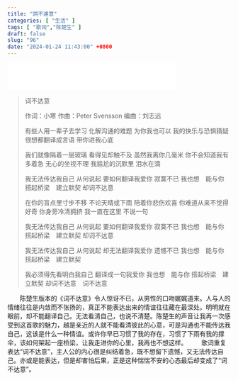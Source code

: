```yaml
---
title: "詞不達意"
categories: [ "生活" ]
tags: [ "歌词","陈楚生" ]
draft: false
slug: "96"
date: "2024-01-24 11:43:00" +0800
---
```


<iframe frameborder="no" border="0" marginwidth="0" marginheight="0" width=380 height=60 align="middle" src="//music.163.com/outchain/player?type=2&id=2118463417&auto=0&height=32"></iframe>

> 词不达意
> 
> 作词：小寒
> 作曲：Peter Svensson
> 编曲：刘志远
> 
> 有些人用一辈子去学习
> 化解沟通的难题
> 为你我也可以
> 我的快乐与恐惧猜疑
> 很想都翻译成言语
> 带你进我心底
> 
> 我们就像隔着一层玻璃
> 看得见却触不及
> 虽然我离你几毫米
> 你不会知道我有多着急
> 无心的坐视不理
> 我尴尬的沉默里
> 泪水在滴
> 
> 我无法传达我自己
> 从何说起
> 要如何翻译我爱你
> 寂寞不已
> 我也想　能与你
> 搭起桥梁　建立默契
> 却词不达意
> 
> 在你的盲点里寸步不移
> 不论天晴或下雨
> 陪着你悲伤欢喜
> 你难道从来不觉得好奇
> 你身旁冷清拥挤
> 我一直在这里
> 不说一句
> 
> 我无法传达我自己
> 从何说起
> 要如何翻译我爱你
> 寂寞不已
> 我也想　能与你
> 搭起桥梁　建立默契
> 却词不达意
> 
> 我无法传达我自己
> 从何说起
> 却无法翻译我爱你
> 遗憾不已
> 我也想　能与你
> 搭起桥梁　建立默契
> 
> 我必须得先看明白我自己
> 翻译成一句我爱你
> 我也想　能与你
> 搭起桥梁　建立默契
> 却词不达意　词不达意

&emsp;&emsp;陈楚生版本的《词不达意》令人惊讶不已，从男性的口吻娓娓道来。人与人的情绪往往是内敛而不张扬的，真正不能表达出来的情谊往往藏在最深处。明明就在眼前，却不能翻译自己。无法看清自己，也说不清楚。陈楚生的声音让我再一次感受到这首歌的魅力，越是亲近的人就不能看清彼此的心意，可是沟通也不能传达我自己，这该是什么一种情谊。或许你早已习惯了我的存在，习惯了下雨有我的撑伞，该如何架起一座桥梁，让我走进你的心里，我再也不想这样。
&emsp;&emsp;歌词重复表达“词不达意”，主人公的内心很是纠结着急，既不想留下遗憾，又无法传达自己。亦或是能表达，但是却害怕后果，正是这种惴惴不安的心态最后却变成了“词不达意”。